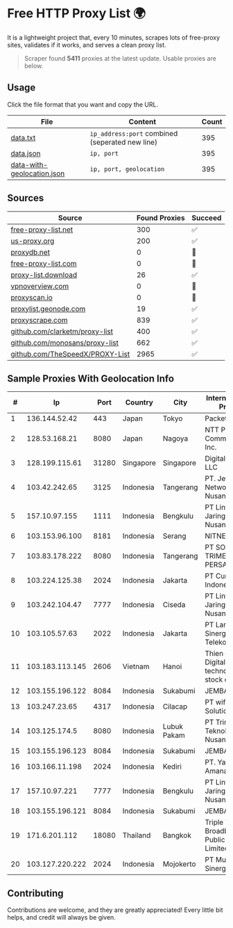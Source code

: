 
# Free HTTP Proxy List 🌍

It is a lightweight project that, every 10 minutes, scrapes lots of free-proxy sites, validates if it works, and serves a clean proxy list.


> Scraper found **5411** proxies at the latest update. Usable proxies are below.

## Usage

Click the file format that you want and copy the URL.


|File|Content|Count|
|----|-------|-----|
|[data.txt](https://raw.githubusercontent.com/themiralay/Proxy-List-World/master/data.txt)|`ip_address:port` combined (seperated new line)|395|
|[data.json](https://raw.githubusercontent.com/themiralay/Proxy-List-World/master/data.json)|`ip, port`|395|
|[data-with-geolocation.json](https://raw.githubusercontent.com/themiralay/Proxy-List-World/master/data-with-geolocation.json)|`ip, port, geolocation`|395|

## Sources

|Source|Found Proxies|Succeed|
|------|-------------|-------|
|[free-proxy-list.net](https://free-proxy-list.net)|300|✅|
|[us-proxy.org](https://www.us-proxy.org)|200|✅|
|[proxydb.net](http://proxydb.net)|0|🚫|
|[free-proxy-list.com](https://free-proxy-list.com/?page=&port=&type%5B%5D=http&type%5B%5D=https&up_time=0&search=Search)|0|🚫|
|[proxy-list.download](https://www.proxy-list.download/HTTP)|26|✅|
|[vpnoverview.com](https://vpnoverview.com/privacy/anonymous-browsing/free-proxy-servers)|0|🚫|
|[proxyscan.io](https://www.proxyscan.io)|0|🚫|
|[proxylist.geonode.com](https://proxylist.geonode.com/api/proxy-list?limit=300&page=1&sort_by=lastChecked&sort_type=desc&protocols=http,https)|19|✅|
|[proxyscrape.com](https://api.proxyscrape.com/v2/?request=displayproxies&protocol=http&timeout=10000&country=all&ssl=all&anonymity=all)|839|✅|
|[github.com/clarketm/proxy-list](https://raw.githubusercontent.com/clarketm/proxy-list/master/proxy-list-raw.txt)|400|✅|
|[github.com/monosans/proxy-list](https://raw.githubusercontent.com/monosans/proxy-list/main/proxies/http.txt)|662|✅|
|[github.com/TheSpeedX/PROXY-List](https://raw.githubusercontent.com/TheSpeedX/PROXY-List/master/http.txt)|2965|✅|


## Sample Proxies With Geolocation Info

|#|Ip|Port|Country|City|Internet Service Provider|
|-|--|----|-------|----|-------------------------|
|1|136.144.52.42|443|Japan|Tokyo|Packet Host, Inc.|
|2|128.53.168.21|8080|Japan|Nagoya|NTT PC Communications, Inc.|
|3|128.199.115.61|31280|Singapore|Singapore|DigitalOcean, LLC|
|4|103.42.242.65|3125|Indonesia|Tangerang|PT. Jet Cyber Network Nusantara|
|5|157.10.97.155|1111|Indonesia|Bengkulu|PT Lintas Jaringan Nusantara|
|6|103.153.96.100|8181|Indonesia|Serang|NITNET|
|7|103.83.178.222|8080|Indonesia|Tangerang|PT SOLUSI TRIMEGAH PERSADA|
|8|103.224.125.38|2024|Indonesia|Jakarta|PT Curug Lintas Indonesia|
|9|103.242.104.47|7777|Indonesia|Ciseda|PT Lintas Jaringan Nusantara|
|10|103.105.57.63|2022|Indonesia|Jakarta|PT Lambda Sinergi Telekomunikasi|
|11|103.183.113.145|2606|Vietnam|Hanoi|Thien Quang Digital technology joint stock company|
|12|103.155.196.122|8084|Indonesia|Sukabumi|JEMBATANDATA|
|13|103.247.23.65|4317|Indonesia|Cilacap|PT wifian Solution|
|14|103.125.174.5|8080|Indonesia|Lubuk Pakam|PT Trinity Teknologi Nusantara|
|15|103.155.196.123|8084|Indonesia|Sukabumi|JEMBATANDATA|
|16|103.166.11.198|2024|Indonesia|Kediri|PT. Yasmin Amanah Media|
|17|157.10.97.221|7777|Indonesia|Bengkulu|PT Lintas Jaringan Nusantara|
|18|103.155.196.121|8084|Indonesia|Sukabumi|JEMBATANDATA|
|19|171.6.201.112|18080|Thailand|Bangkok|Triple T Broadband Public Company Limited|
|20|103.127.220.222|2024|Indonesia|Mojokerto|PT Multi Guna Sinergi|



## Contributing

Contributions are welcome, and they are greatly appreciated! Every
little bit helps, and credit will always be given.

